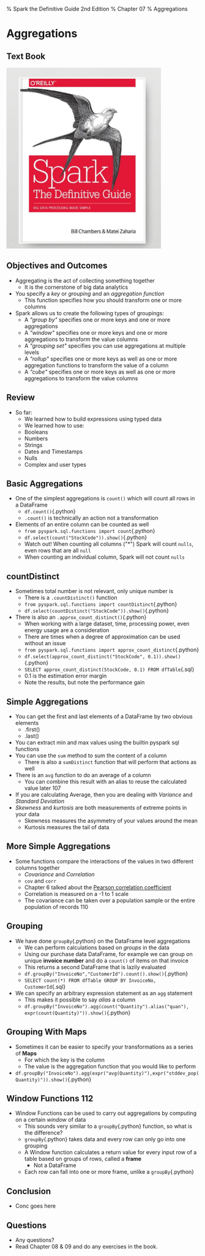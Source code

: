 % Spark the Definitive Guide 2nd Edition
% Chapter 07
% Aggregations

# Aggregations

## Text Book

![*itmd-521 textbook*](images/spark-book.png "Spark TextBook")

## Objectives and Outcomes

- Aggregating is the act of collecting something together
  - It is the cornerstone of big data analytics
- You specify a *key* or *grouping* and an *aggregation function*
  - This function specifies how you should transform one or more columns
- Spark allows us to create the following types of groupings:
  - A *"group by"* specifies one or more keys and one or more aggregations
  - A *"window"* specifies one or more keys and one or more aggregations to transform the value columns
  - A *"grouping set"* specifies you can use aggregations at multiple levels
  - A *"rollup"* specifies one or more keys as well as one or more aggregation functions to transform the value of a column
  - A *"cube"* specifies one or more keys as well as one or more aggregations to transform the value columns

## Review

- So far:
  - We learned how to build expressions using typed data
  - We learned how to use:
  - Booleans
  - Numbers
  - Strings
  - Dates and Timestamps
  - Nulls
  - Complex and user types
  
## Basic Aggregations

- One of the simplest aggregations is `count()` which will count all rows in a DataFrame
  - ```df.count()```{.python}
  - `.count()` is technically an action not a transformation
- Elements of an entire column can be counted as well
  - ```from pyspark.sql.functions import count```{.python}
  - ```df.select(count("StockCode")).show()```{.python}
  - Watch out!  When counting all columns ("*") Spark will count `nulls`, even rows that are all `null`
  - When counting an individual column, Spark will not count `nulls`

## countDistinct

- Sometimes total number is not relevant, only unique number is
  - There is a ```.countDistinct()``` function
  - ```from pyspark.sql.functions import countDistinct```{.python}
  - ```df.select(countDistinct("StockCode")).show()```{.python}
- There is also an ```.approx_count_distinct()```{.python}
  - When working with a large dataset, time, processing power, even energy usage are a consideration
  - There are times when a degree of approximation can be used without an issue
  - ```from pyspark.sql.functions import approx_count_distinct```{.python}
  - ```df.select(approx_count_distinct("StockCode", 0.1)).show()```{.python}
  - ```SELECT approx_count_distinct(StockCode, 0.1) FROM dfTable```{.sql}
  - 0.1 is the estimation error margin
  - Note the results, but note the performance gain

## Simple Aggregations

- You can get the first and last elements of a DataFrame by two obvious elements
  - .first()
  - .last()
- You can extract min and max values using the builtin pyspark sql functions
- You can use the `sum` method to sum the content of a column
  - There is also a `sumDistinct` function that will perform that actions as well
- There is an `avg` function to do an average of a column
  - You can combine this result with an alias to reuse the calculated value later 107
- If you are calculating Average, then you are dealing with *Variance* and *Standard Deviation*
- *Skewness* and *kurtosis* are both measurements of extreme points in your data
  - Skewness measures the asymmetry of your values around the mean
  - Kurtosis measures the tail of data

## More Simple Aggregations

- Some functions compare the interactions of the values in two different columns together
  - *Covariance* and *Correlation*
  - `cov` and `corr`
  - Chapter 6 talked about the [Pearson correlation coefficient](https://en.wikipedia.org/wiki/Pearson_correlation_coefficient "Pearson Correlation coefficient wiki page")
  - Correlation is measured on a -1 to 1 scale
  - The covariance can be taken over a population sample or the entire population of records 110

## Grouping

- We have done ```groupBy```{.python} on the DataFrame level aggregations
  - We can perform calculations based on *groups* in the data
  - Using our purchase data DataFrame, for example we can group on unique **invoice number** and do a ```count()``` of items on that invoice
  - This returns a second DataFrame that is lazily evaluated
  - ```df.groupBy("InvoiceNo","CustomerId").count().show()```{.python}
  - ```SELECT count(*) FROM dfTable GROUP BY InvoiceNo, CustomerId```{.sql}
- We can specify an arbitrary expression statement as an ```agg``` statement
  - This makes it possible to say *alias* a column
  - ```df.groupBy("InvoiceNo").agg(count("Quantity").alias("quan"), expr(count(Quantity)")).show()```{.python}

## Grouping With Maps

- Sometimes it can be easier to specify your transformations as a series of **Maps**
  - For which the key is the column 
  - The value is the aggregation function that you would like to perform
- ```df.groupBy("InvoiceNo").agg(expr("avg(Quantity)"),expr("stddev_pop(Quantity)")).show()```{.python}

## Window Functions 112

- Window Functions can be used to carry out aggregations by computing on a certain *window* of data
  - This sounds very similar to a ```groupBy```{.python} function, so what is the difference?
  - ```groupBy```{.python} takes data and every row can only go into one grouping
  - A Window function calculates a return value for every input row of a table based on groups of rows, called a **frame**
    - Not a DataFrame
  - Each row can fall into one or more frame, unlike a ```groupBy```{.python}

## Conclusion

- Conc goes here

## Questions

- Any questions?
- Read Chapter 08 & 09 and do any exercises in the book.
